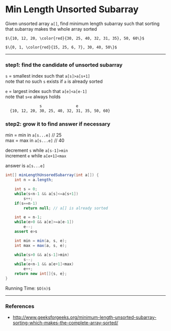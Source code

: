 # Min Length Unsorted Subarray

Given unsorted array `a[]`, find minimum length subarray such that sorting that subarray makes the whole array sorted

`$\{10, 12, 20, \color{red}{30, 25, 40, 32, 31, 35}, 50, 60\}$`

`$\{0, 1, \color{red}{15, 25, 6, 7}, 30, 40, 50\}$`

---

### step1: find the candidate of unsorted subarray

`s` = smallest index such that `a[s]>a[s+1]`  
note that no such `s` exists if `a` is already sorted

`e` = largest index such that `a[e]<a[e-1]`  
note that `s<e` always holds

```bash
               s               e
  {10, 12, 20, 30, 25, 40, 32, 31, 35, 50, 60}
```

### step2: grow it to find answer if necessary

min = min in `a[s...e]` // 25  
max = max in `a[s...e]` // 40

decrement `s` while `a[s-1]>min`  
increment `e` while `a[e+1]<max`

answer is `a[s...e]`

```java
int[] minLengthUnsoredSubarray(int a[]) {
    int n = a.length;

    int s = 0;
    while(s<n-1 && a[s]<=a[s+1])
        s++;
    if(s==n-1)
        return null; // a[] is already sorted

    int e = n-1;
    while(e>0 && a[e]>=a[e-1])
        e--;
    assert e>s

    int min = min(a, s, e);
    int max = max(a, s, e);

    while(s>0 && a[s-1]>min)
        s--;
    while(e<n-1 && a[e+1]<max)
        e++;
    return new int[]{s, e};
}
```

Running Time: `$O(n)$`

---

### References

* <http://www.geeksforgeeks.org/minimum-length-unsorted-subarray-sorting-which-makes-the-complete-array-sorted/>
